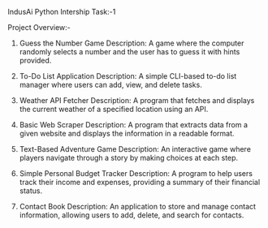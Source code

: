 IndusAi Python Intership Task:-1

Project Overview:-

1. Guess the Number Game
Description: A game where the computer randomly selects a number and the user has to guess it with hints provided.

2. To-Do List Application
Description: A simple CLI-based to-do list manager where users can add, view, and delete tasks.

3. Weather API Fetcher
Description: A program that fetches and displays the current weather of a specified location using an API.

4. Basic Web Scraper
Description: A program that extracts data from a given website and displays the information in a readable format.

5. Text-Based Adventure Game
Description: An interactive game where players navigate through a story by making choices at each step.

6. Simple Personal Budget Tracker
Description: A program to help users track their income and expenses, providing a summary of their financial status.

7. Contact Book
Description: An application to store and manage contact information, allowing users to add, delete, and search for contacts.

